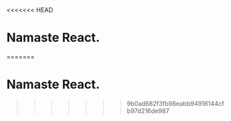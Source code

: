 <<<<<<< HEAD
# Namaste React.
=======
# Namaste React.
>>>>>>> 9b0ad682f3fb98eabb94916144cfb97d216de987
